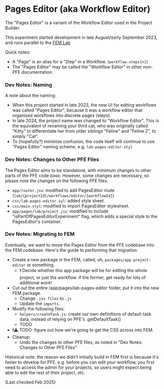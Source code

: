 # Pages Editor (aka Workflow Editor)

The "Pages Editor" is a variant of the Workflow Editor used in the Project Builder.

This experiment started development in late August/early September 2023, and runs parallel to the [FEM Lab](../lab-fem)

Quick notes:
- A "Page" is an alias for a "Step" in a Workflow. (`workflow.steps[n]`)
- The "Pages Editor" may be called the "Workflow Editor" in other non-PFE documentation.

### Dev Notes: Naming

A note about the naming:
- When this project started in late 2023, the new UI for editing workflows was called "Pages Editor", because it was a workflow editor that organised workflows into discrete pages (steps).
- In late 2024, the project name was changed to "Workflow Editor". This is the equivalent of renaming your third cat, who was originally called "Kitty" to differentiate her from older siblings "Feline" and "Feline 2", to simply "Cat".
- To (hopefully?) minimise confusion, the code itself will continue to use "Pages Editor" naming scheme, e.g. `lab-pages-editor.styl`

### Dev Notes: Changes to Other PFE Files

The Pages Editor aims to be standalone, with minimum changes to other parts of the PFE code base. However, some changes are necessary, so please note the changes on the following PFE files:

- `app/router.jsx`: modified to add PagesEditor route (`lab/{projectId}/workflows/editor/{workflowId}`)
- `css/lab-pages-editor.syl`: added style sheet.
- `css/main.styl`: modified to import PagesEditor stylesheet.
- `app/pages/lab/project.jsx`: modified to include "isPartOfPagesEditorExperiment" flag, which adds a special style to the PagesEditor's container.

### Dev Notes: Migrating to FEM

Eventually, we want to move the Pages Editor from the PFE codebase into the FEM codebase. Here's the guide to performing that migration:

- Create a new package in the FEM, called, uh, `packages/app-project-editor` or something.
  - ❗️ Decide whether this app package will be for editing the whole project, or just the workflow. If the former, get ready for lots of additional work!
- Cut out the entire /app/pages/lab-pages-editor folder, put it into the new FEM package.
  - Change `.jsx files` to `.js`
  - Update the `imports`.
- Modify the following files:
  - `helpers/createTask.js`: create our own definitions of default task data, instead of relying on PFE's .getDefaultTask()
  - TODO
- ❗️⚠️ TODO: figure out how we're going to get the CSS across into FEM.
- Cleanup:
  - Undo the changes to other PFE files, as noted in "Dev Notes: Changes to Other PFE Files"

Historical note: the reason we didn't initially build in FEM first is because it's faster to develop for PFE. e.g. before you can edit your workflow, you first need to access the admin for your projects, so users might expect being able to edit the rest of their project, etc.

(Last checked Feb 2025)
